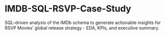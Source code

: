 # IMDB-SQL-RSVP-Case-Study
SQL-driven analysis of the IMDb schema to generate actionable insights for RSVP Movies’ global release strategy - EDA, KPIs, and executive summary.
